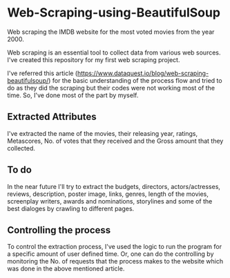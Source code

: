# Web-Scraping-using-BeautifulSoup
Web scraping the IMDB website for the most voted movies from the year 2000.

Web scraping is an essential tool to collect data from various web sources. I've created this repository for my first web scraping project.

I've referred this article (https://www.dataquest.io/blog/web-scraping-beautifulsoup/) for the basic understanding of the process flow and tried to do as they did the scraping but their codes were not working most of the time. 
So, I've done most of the part by myself.
## Extracted Attributes
I've extracted the name of the movies, their releasing year, ratings, Metascores, No. of votes that they received and the Gross amount that they collected.
## To do
In the near future I'll try to extract the budgets, directors, actors/actresses, reviews, description, poster image, links, genres, length of the movies, screenplay writers, awards and nominations, storylines and some of the best dialoges by crawling to different pages.

## Controlling the process
To control the extraction process, I've used the logic to run the program for a specific amount of user defined time. Or, one can do the controlling by monitoring the No. of requests that the process makes to the website which was done in the above mentioned article.

